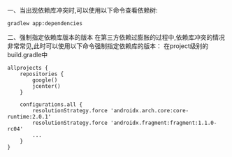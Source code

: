 一、当出现依赖库冲突时,可以使用以下命令查看依赖树:
```
gradlew app:dependencies
```
二、强制指定依赖库版本的版本
在第三方依赖过膨胀的过程中,依赖库冲突的情况非常常见,此时可以使用以下命令强制指定依赖库的版本：
在project级别的build.gradle中
```
allprojects {
    repositories {
        google()
        jcenter()
    }

    configurations.all {
        resolutionStrategy.force 'androidx.arch.core:core-runtime:2.0.1'
        resolutionStrategy.force 'androidx.fragment:fragment:1.1.0-rc04'
        ...
    }
}
```
